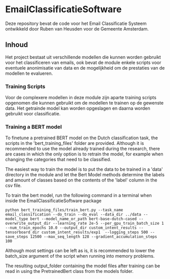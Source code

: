 # EmailClassificatieSoftware

Deze repository bevat de code voor het Email Classificatie Systeem ontwikkeld door Ruben van Heusden voor de Gemeente Amsterdam.

## Inhoud

Het project bestaat uit verschillende modellen die kunnen worden gebruikt voor het classificeren van emails,
ook bevat de module enkele scripts voor eventuele anonimisatie van data en de mogelijkheid om de prestaties
van de modellen te evalueren.


### Training Scripts

Voor de complexere modellen in deze module zijn aparte training scripts opgenomen die kunnen gebruikt
om de modellen te trainen op de gewenste data. Het getrainde model kan worden opgeslagen en daarna 
worden gebruikt voor classificatie.

### Training a BERT model

To finetune a pretrained BERT model on the Dutch classification task, the scripts in the 'bert_training_files'
folder are provided. Although it is recommended to use the model already trained during the research, there are 
cases in which the only option is to retrain the model, for example when changing the categories that need to be 
classified.

The easiest way to train the model is to put the data to be trained in a 'data' directory in the module
and let the Bert Model methods determine the labels and amount of classes based on the contents of the 'label' column
in the csv file.

To train the bert model, run the following command in a terminal when inside the EmailClassificatieSoftware package


`python bert_training_files/train_bert.py --task_name email_classification --do_train --do_eval --data_dir ../data --model_type bert --model_name_or_path bert-base-dutch-cased --overwrite_output_dir --learning_rate 2e-5 --per_gpu_train_batch_size 1 --num_train_epochs 10.0 --output_dir custom_intent_results --tensorboard_dir custom_intent_results/exp1  --logging_steps 500 --save_steps 12500 --max_seq_length 128 --gradient_accumulation_steps 100`

Although most settings can be left as is, it is recommended to lower the batch_size argument of the script when
running into memory problems.

The resulting output_folder containing the model files after training can be read in using the PretrainedBert
class from the models folder.